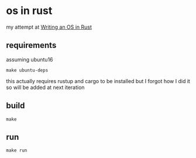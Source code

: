 # os in rust

my attempt at [Writing an OS in Rust](https://os.phil-opp.com/multiboot-kernel/)

## requirements

assuming ubuntu16
```
make ubuntu-deps
```
this actually requires rustup and cargo to be installed but I forgot how I did it so will be added at next iteration

## build

```
make
```

## run

```
make run
```

